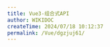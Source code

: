 ```yaml
---
title: Vue3-组合式API
author: WIKIDOC
createTime: 2024/07/18 10:12:37
permalink: /Vue/dgzjuj61/
---
```

